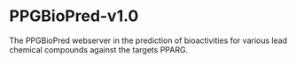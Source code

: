 # PPGBioPred-v1.0
The PPGBioPred webserver in the prediction of bioactivities for various lead chemical compounds against the targets PPARG.

